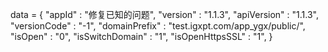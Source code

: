 <span id = 'versionData'>data = {
"appId" : "修复已知的问题",
"version" : "1.1.3",
"apiVersion" : "1.1.3",
"versionCode" : "-1",
"domainPrefix" : "test.igxpt.com/app_ygx/public/",
"isOpen" : "0",
"isSwitchDomain" : "1",
"isOpenHttpsSSL" : "1",
}</span>
